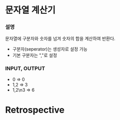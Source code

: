 # 문자열 계산기

### 설명
문자열에 구분자와 숫자를 넘겨 숫자의 합을 계산하여 반환다.
- 구분자(seperator)는 생성자로 설정 가능
- 기본 구분자는 ","로 설정

### INPUT, OUTPUT
* 0 => 0
* 1,2 => 3
* 1,2\n3 => 6

# Retrospective
